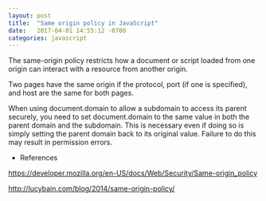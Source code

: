 ```yaml
---
layout: post
title:  "Same origin policy in JavaScript"
date:   2017-04-01 14:55:12 -0700
categories: javascript
---
```


The same-origin policy restricts how a document or script loaded
from one origin can interact with a resource from another origin.

Two pages have the same origin if the protocol,
port (if one is specified), and host are the same for both pages.

When using document.domain to allow a subdomain to access its
parent securely, you need to set document.domain to the same value
in both the parent domain and the subdomain. This is necessary
even if doing so is simply setting the parent domain back to
its original value. Failure to do this may result in permission errors.

- References

https://developer.mozilla.org/en-US/docs/Web/Security/Same-origin_policy

http://lucybain.com/blog/2014/same-origin-policy/
